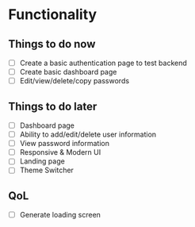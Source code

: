 # Functionality

## Things to do now

- [ ] Create a basic authentication page to test backend
- [ ] Create basic dashboard page
- [ ] Edit/view/delete/copy passwords

## Things to do later
- [ ] Dashboard page
- [ ] Ability to add/edit/delete user information
- [ ] View password information
- [ ] Responsive & Modern UI
- [ ] Landing page
- [ ] Theme Switcher

## QoL

- [ ] Generate loading screen
